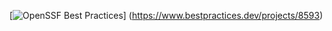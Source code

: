 [![OpenSSF Best Practices](https://www.bestpractices.dev/projects/8593/badge)]
(https://www.bestpractices.dev/projects/8593)

